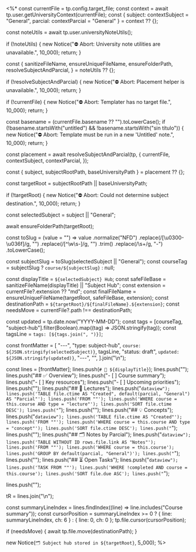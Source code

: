 <%*
const currentFile = tp.config.target_file;
const context = await tp.user.getUniversityContext(currentFile);
const { subject: contextSubject = "General", parcial: contextParcial = "General" } = context ?? {};

const noteUtils = await tp.user.universityNoteUtils();

if (!noteUtils) {
  new Notice("⛔️ Abort: University note utilities are unavailable.", 10_000);
  return;
}

const {
  sanitizeFileName,
  ensureUniqueFileName,
  ensureFolderPath,
  resolveSubjectAndParcial,
} = noteUtils ?? {};

if (!resolveSubjectAndParcial) {
  new Notice("⛔️ Abort: Placement helper is unavailable.", 10_000);
  return;
}

if (!currentFile) {
  new Notice("⛔️ Abort: Templater has no target file.", 10_000);
  return;
}

const basename = (currentFile.basename ?? "").toLowerCase();
if (!basename.startsWith("untitled") && !basename.startsWith("sin título")) {
  new Notice("⛔️ Abort: Template must be run in a new 'Untitled' note.", 10_000);
  return;
}

const placement = await resolveSubjectAndParcial(tp, {
  currentFile,
  contextSubject,
  contextParcial,
});

const { subject, subjectRootPath, baseUniversityPath } = placement ?? {};

const targetRoot = subjectRootPath || baseUniversityPath;

if (!targetRoot) {
  new Notice("⛔️ Abort: Could not determine subject destination.", 10_000);
  return;
}

const selectedSubject = subject || "General";

await ensureFolderPath(targetRoot);

const toSlug = (value = "") =>
  value
    .normalize("NFD")
    .replace(/[\u0300-\u036f]/g, "")
    .replace(/[^\w\s-]/g, "")
    .trim()
    .replace(/\s+/g, "-")
    .toLowerCase();

const subjectSlug = toSlug(selectedSubject || "General");
const courseTag = subjectSlug ? `course/${subjectSlug}` : null;

const displayTitle = `${selectedSubject} Hub`;
const safeFileBase = sanitizeFileName(displayTitle) || "Subject Hub";
const extension = currentFile?.extension ?? "md";
const finalFileName = ensureUniqueFileName(targetRoot, safeFileBase, extension);
const destinationPath = `${targetRoot}/${finalFileName}.${extension}`;
const needsMove = currentFile?.path !== destinationPath;

const updated = tp.date.now("YYYY-MM-DD");
const tags = [courseTag, "subject-hub"].filter(Boolean).map((tag) => JSON.stringify(tag));
const tagsLine = `tags: [${tags.join(", ")}]`;

const frontMatter = [
  "---",
  "type: subject-hub",
  `course: ${JSON.stringify(selectedSubject)}`,
  tagsLine,
  "status: draft",
  `updated: ${JSON.stringify(updated)}`,
  "---",
  "",
].join("\n");

const lines = [frontMatter];
lines.push(`# 🧭 ${displayTitle}`);
lines.push("");
lines.push("## ✅ Overview");
lines.push("- [ ] Course summary");
lines.push("- [ ] Key resources");
lines.push("- [ ] Upcoming priorities");
lines.push("");
lines.push("## 📘 Lectures");
lines.push("```dataview");
lines.push('TABLE file.ctime AS "Created", default(parcial, "General") AS "Parcial"');
lines.push('FROM ""');
lines.push('WHERE course = this.course AND type = "lecture"');
lines.push('SORT file.ctime DESC');
lines.push("```");
lines.push("");
lines.push("## 💡 Concepts");
lines.push("```dataview");
lines.push('TABLE file.ctime AS "Created"');
lines.push('FROM ""');
lines.push('WHERE course = this.course AND type = "concept"');
lines.push('SORT file.ctime DESC');
lines.push("```");
lines.push("");
lines.push("## 🗂️ Notes by Parcial");
lines.push("```dataview");
lines.push('TABLE WITHOUT ID rows.file.link AS "Notes"');
lines.push('FROM ""');
lines.push('WHERE course = this.course');
lines.push('GROUP BY default(parcial, "General")');
lines.push("```");
lines.push("");
lines.push("## ⏳ Open Tasks");
lines.push("```dataview");
lines.push('TASK FROM ""');
lines.push('WHERE !completed AND course = this.course');
lines.push('SORT file.due ASC');
lines.push("```");

lines.push("");

tR = lines.join("\n");

const summaryLineIndex = lines.findIndex((line) => line.includes("Course summary"));
const cursorPosition =
  summaryLineIndex >= 0 ? { line: summaryLineIndex, ch: 6 } : { line: 0, ch: 0 };
tp.file.cursor(cursorPosition);

if (needsMove) {
  await tp.file.move(destinationPath);
}

new Notice(`🗂️ Subject hub stored in ${targetRoot}`, 5_000);
%>
